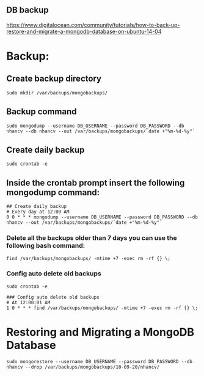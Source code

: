 ## DB backup
https://www.digitalocean.com/community/tutorials/how-to-back-up-restore-and-migrate-a-mongodb-database-on-ubuntu-14-04

# Backup:

## Create backup directory
```
sudo mkdir /var/backups/mongobackups/
```

## Backup command
```
sudo mongodump --username DB_USERNAME --password DB_PASSWORD --db nhancv --db nhancv --out /var/backups/mongobackups/`date +"%m-%d-%y"`
```

## Create daily backup
```
sudo crontab -e
```

## Inside the crontab prompt insert the following mongodump command:
```
## Create daily backup
# Every day at 12:00 AM
0 0 * * * mongodump --username DB_USERNAME --password DB_PASSWORD --db nhancv --out /var/backups/mongobackups/`date +"%m-%d-%y"`
```

### Delete all the backups older than 7 days you can use the following bash command:
```
find /var/backups/mongobackups/ -mtime +7 -exec rm -rf {} \;
```

### Config auto delete old backups
```
sudo crontab -e

### Config auto delete old backups
# At 12:00:01 AM
1 0 * * * find /var/backups/mongobackups/ -mtime +7 -exec rm -rf {} \;
```

# Restoring and Migrating a MongoDB Database
```
sudo mongorestore --username DB_USERNAME --password DB_PASSWORD --db nhancv --drop /var/backups/mongobackups/10-09-20/nhancv/
```






